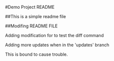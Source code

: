 #Demo Project README

##This is a simple readme file

##Modifing README FILE

Adding modification for to test the diff command

Adding more updates when in the 'updates' branch

This is bound to cause trouble.
